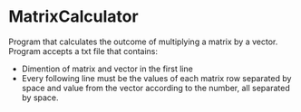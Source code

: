 # MatrixCalculator
Program that calculates the outcome of multiplying a matrix by a vector. Program accepts a txt file that contains:
- Dimention of matrix and vector in the first line
- Every following line must be the values of each matrix row separated by space and value from the vector according to the number, all separated by space.
